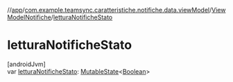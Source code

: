 //[app](../../../index.md)/[com.example.teamsync.caratteristiche.notifiche.data.viewModel](../index.md)/[ViewModelNotifiche](index.md)/[letturaNotificheStato](lettura-notifiche-stato.md)

# letturaNotificheStato

[androidJvm]\
var [letturaNotificheStato](lettura-notifiche-stato.md): [MutableState](https://developer.android.com/reference/kotlin/androidx/compose/runtime/MutableState.html)&lt;[Boolean](https://kotlinlang.org/api/latest/jvm/stdlib/kotlin/-boolean/index.html)&gt;
